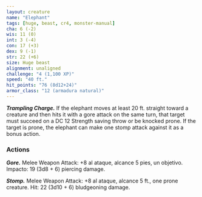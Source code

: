 ```yaml
---
layout: creature
name: "Elephant"
tags: [huge, beast, cr4, monster-manual]
cha: 6 (-2)
wis: 11 (0)
int: 3 (-4)
con: 17 (+3)
dex: 9 (-1)
str: 22 (+6)
size: Huge beast
alignment: unaligned
challenge: "4 (1,100 XP)"
speed: "40 ft."
hit_points: "76 (8d12+24)"
armor_class: "12 (armadura natural)"
---
```


***Trampling Charge.*** If the elephant moves at least 20 ft. straight toward a creature and then hits it with a gore attack on the same turn, that target must succeed on a DC 12 Strength saving throw or be knocked prone. If the target is prone, the elephant can make one stomp attack against it as a bonus action.

### Actions

***Gore.*** Melee Weapon Attack: +8 al ataque, alcance 5 pies, un objetivo. Impacto: 19 (3d8 + 6) piercing damage.

***Stomp.*** Melee Weapon Attack: +8 al ataque, alcance 5 ft., one prone creature. Hit: 22 (3d10 + 6) bludgeoning damage.